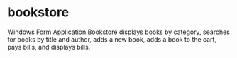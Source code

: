 # bookstore

Windows Form Application Bookstore displays books by category, searches for books by title and author, adds a new book, adds a book to the cart, pays bills, and displays bills.
